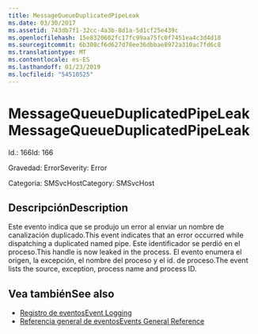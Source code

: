 ```yaml
---
title: MessageQueueDuplicatedPipeLeak
ms.date: 03/30/2017
ms.assetid: 743db7f1-32cc-4a3b-8d1a-5d1cf25e439c
ms.openlocfilehash: 15e8320602fc17fc99aa75fc0f7451ea4c3d4d18
ms.sourcegitcommit: 6b308cf6d627d78ee36dbbae8972a310ac7fd6c8
ms.translationtype: MT
ms.contentlocale: es-ES
ms.lasthandoff: 01/23/2019
ms.locfileid: "54510525"
---
```

# <a name="messagequeueduplicatedpipeleak"></a><span data-ttu-id="ce6c1-102">MessageQueueDuplicatedPipeLeak</span><span class="sxs-lookup"><span data-stu-id="ce6c1-102">MessageQueueDuplicatedPipeLeak</span></span>
<span data-ttu-id="ce6c1-103">Id.: 166</span><span class="sxs-lookup"><span data-stu-id="ce6c1-103">Id: 166</span></span>  
  
 <span data-ttu-id="ce6c1-104">Gravedad: Error</span><span class="sxs-lookup"><span data-stu-id="ce6c1-104">Severity: Error</span></span>  
  
 <span data-ttu-id="ce6c1-105">Categoría: SMSvcHost</span><span class="sxs-lookup"><span data-stu-id="ce6c1-105">Category: SMSvcHost</span></span>  
  
## <a name="description"></a><span data-ttu-id="ce6c1-106">Descripción</span><span class="sxs-lookup"><span data-stu-id="ce6c1-106">Description</span></span>  
 <span data-ttu-id="ce6c1-107">Este evento indica que se produjo un error al enviar un nombre de canalización duplicado.</span><span class="sxs-lookup"><span data-stu-id="ce6c1-107">This event indicates that an error occurred while dispatching a duplicated named pipe.</span></span> <span data-ttu-id="ce6c1-108">Este identificador se perdió en el proceso.</span><span class="sxs-lookup"><span data-stu-id="ce6c1-108">This handle is now leaked in the process.</span></span> <span data-ttu-id="ce6c1-109">El evento enumera el origen, la excepción, el nombre del proceso y el id. de proceso.</span><span class="sxs-lookup"><span data-stu-id="ce6c1-109">The event lists the source, exception, process name and process ID.</span></span>  
  
## <a name="see-also"></a><span data-ttu-id="ce6c1-110">Vea también</span><span class="sxs-lookup"><span data-stu-id="ce6c1-110">See also</span></span>
- [<span data-ttu-id="ce6c1-111">Registro de eventos</span><span class="sxs-lookup"><span data-stu-id="ce6c1-111">Event Logging</span></span>](../../../../../docs/framework/wcf/diagnostics/event-logging/index.md)
- [<span data-ttu-id="ce6c1-112">Referencia general de eventos</span><span class="sxs-lookup"><span data-stu-id="ce6c1-112">Events General Reference</span></span>](../../../../../docs/framework/wcf/diagnostics/event-logging/events-general-reference.md)
